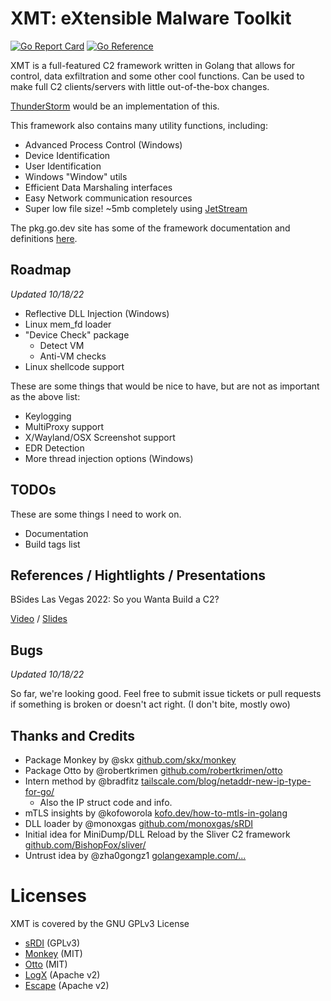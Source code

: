# XMT: eXtensible Malware Toolkit

[![Go Report Card](https://goreportcard.com/badge/github.com/iDigitalFlame/xmt)](https://goreportcard.com/report/github.com/iDigitalFlame/xmt)
[![Go Reference](https://pkg.go.dev/badge/github.com/iDigitalFlame/xmt.svg)](https://pkg.go.dev/github.com/iDigitalFlame/xmt)

XMT is a full-featured C2 framework written in Golang that allows for control,
data exfiltration and some other cool functions. Can be used to make full C2
clients/servers with little out-of-the-box changes.

[ThunderStorm](https://github.com/iDigitalFlame/ThunderStorm) would be an implementation
of this.

This framework also contains many utility functions, including:

- Advanced Process Control (Windows)
- Device Identification
- User Identification
- Windows "Window" utils
- Efficient Data Marshaling interfaces
- Easy Network communication resources
- Super low file size! ~5mb completely using [JetStream](https://github.com/iDigitalFlame/ThunderStorm)

The pkg.go.dev site has some of the framework documentation and definitions
[here](https://pkg.go.dev/github.com/iDigitalFlame/xmt).

## Roadmap

_Updated 10/18/22_

- Reflective DLL Injection (Windows)
- Linux mem_fd loader
- "Device Check" package
  - Detect VM
  - Anti-VM checks
- Linux shellcode support

These are some things that would be nice to have, but are not as important as the
above list:

- Keylogging
- MultiProxy support
- X/Wayland/OSX Screenshot support
- EDR Detection
- More thread injection options (Windows)

## TODOs

These are some things I need to work on.

- Documentation
- Build tags list

## References / Hightlights / Presentations

BSides Las Vegas 2022: So you Wanta Build a C2?

[Video](https://www.youtube.com/watch?v=uAfGtGlHLxs) /
[Slides](https://public.idigitalflame.com/docs/so_you_wanta_build_a_c2.pdf)

## Bugs

_Updated 10/18/22_

So far, we're looking good. Feel free to submit issue tickets or pull requests if
something is broken or doesn't act right. (I don't bite, mostly owo)

## Thanks and Credits

- Package Monkey by @skx [github.com/skx/monkey](https://github.com/skx/monkey)
- Package Otto by @robertkrimen [github.com/robertkrimen/otto](https://github.com/robertkrimen/otto)
- Intern method by @bradfitz [tailscale.com/blog/netaddr-new-ip-type-for-go/](https://tailscale.com/blog/netaddr-new-ip-type-for-go/)
  - Also the IP struct code and info.
- mTLS insights by @kofoworola [kofo.dev/how-to-mtls-in-golang](https://kofo.dev/how-to-mtls-in-golang)
- DLL loader by @monoxgas [github.com/monoxgas/sRDI](https://github.com/monoxgas/sRDI)
- Initial idea for MiniDump/DLL Reload by the Sliver C2 framework [github.com/BishopFox/sliver/](https://github.com/BishopFox/sliver/)
- Untrust idea by @zha0gongz1 [golangexample.com/...](https://golangexample.com/without-closing-windows-defender-to-make-defender-useless-by-removing-its-token-privileges-and-lowering-the-token-integrity/)

# Licenses

XMT is covered by the GNU GPLv3 License

- [sRDI](https://raw.githubusercontent.com/monoxgas/sRDI/master/LICENSE) (GPLv3)
- [Monkey](https://raw.githubusercontent.com/skx/monkey/master/LICENSE) (MIT)
- [Otto](https://raw.githubusercontent.com/robertkrimen/otto/master/LICENSE) (MIT)
- [LogX](https://raw.githubusercontent.com/PurpleSec/LogX/main/LICENSE) (Apache v2)
- [Escape](https://raw.githubusercontent.com/PurpleSec/Escape/main/LICENSE) (Apache v2)
